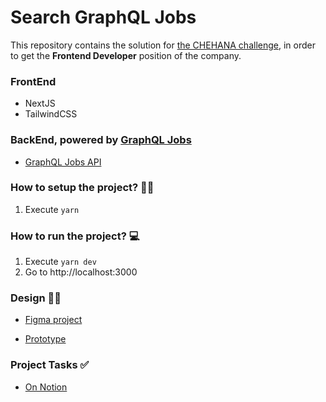 # Search GraphQL Jobs

This repository contains the solution for
[the CHEHANA challenge](https://github.com/graphql-jobs/docs/challenge.pdf), in
order to get the **Frontend Developer** position of the company.

### FrontEnd

- NextJS
- TailwindCSS

### BackEnd, powered by [GraphQL Jobs](https://graphql.jobs/)

- [GraphQL Jobs API](https://api.graphql.jobs/)

### How to setup the project? 👨‍🔧

1. Execute `yarn`

### How to run the project? 💻

1. Execute `yarn dev`
2. Go to http://localhost:3000

### Design 👨‍🎨

- [Figma project](https://www.figma.com/file/vnoMxFemCYynPFt37BFPK0/GraphQL-jobs?node-id=0%3A1)

- [Prototype](https://www.figma.com/proto/vnoMxFemCYynPFt37BFPK0/GraphQL-jobs?node-id=1%3A3&scaling=scale-down)

### Project Tasks ✅

- [On Notion](https://www.notion.so/rqbazan/fa0b80e473554db0bb05a6fe71c99b62?v=876a74f90a904366b8bf6a6e532fd308)
